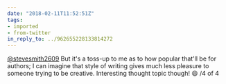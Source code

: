 ```yaml
---
date: "2018-02-11T11:52:51Z"
tags:
- imported
- from-twitter
in_reply_to: ../962655228133814272
---
```

[@stevesmith2609](/twitter/#/stevesmith2609) But it's a toss-up to me as to how popular that'll be for authors; I can imagine that style of writing gives much less pleasure to someone trying to be creative. Interesting thought topic though\! 😄 /4 of 4
